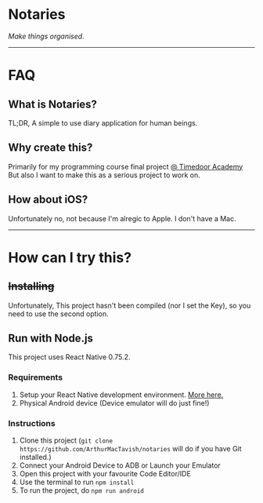 # Notaries

_Make things organised._

---

# FAQ

## What is Notaries?

TL;DR, A simple to use diary application for human beings.

## Why create this?

Primarily for my programming course final project [@ Timedoor Academy](https://timedooracademy.com/) But also I want to make this as a serious project to work on.

## How about iOS?

Unfortunately no, not because I'm alregic to Apple. I don't have a Mac.

---

# How can I try this?

## ~~Installing~~

Unfortunately, This project hasn't been compiled (nor I set the Key), so you need to use the second option.

## Run with Node.js

This project uses React Native 0.75.2.

### Requirements

1. Setup your React Native development environment. [More here.](https://reactnative.dev/docs/set-up-your-environment)
2. Physical Android device (Device emulator will do just fine!)

### Instructions

1. Clone this project (`git clone https://github.com/ArthurMacTavish/notaries` will do if you have Git installed.)
2. Connect your Android Device to ADB or Launch your Emulator
3. Open this project with your favourite Code Editor/IDE
4. Use the terminal to run `npm install`
5. To run the project, do `npm run android`
